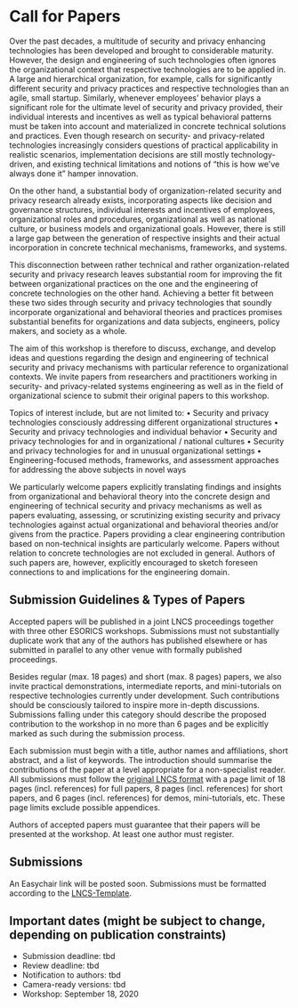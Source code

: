 
# Call for Papers

Over the past decades, a multitude of security and privacy enhancing technologies has been developed and brought to considerable maturity. However, the design and engineering of such technologies often ignores the organizational context that respective technologies are to be applied in. A large and hierarchical organization, for example, calls for significantly different security and privacy practices and respective technologies than an agile, small startup. Similarly, whenever employees’ behavior plays a significant role for the ultimate level of security and privacy provided, their individual interests and incentives as well as typical behavioral patterns must be taken into account and materialized in concrete technical solutions and practices. Even though research on security- and privacy-related technologies increasingly considers questions of practical applicability in realistic scenarios, implementation decisions are still mostly technology-driven, and existing technical limitations and notions of “this is how we've always done it” hamper innovation.

On the other hand, a substantial body of organization-related security and privacy research already exists, incorporating aspects like decision and governance structures, individual interests and incentives of employees, organizational roles and procedures, organizational as well as national culture, or business models and organizational goals. However, there is still a large gap between the generation of respective insights and their actual incorporation in concrete technical mechanisms, frameworks, and systems.

This disconnection between rather technical and rather organization-related security and privacy research leaves substantial room for improving the fit between organizational practices on the one and the engineering of concrete technologies on the other hand. Achieving a better fit between these two sides through security and privacy technologies that soundly incorporate organizational and behavioral theories and practices promises substantial benefits for organizations and data subjects, engineers, policy makers, and society as a whole.

The aim of this workshop is therefore to discuss, exchange, and develop ideas and questions regarding the design and engineering of technical security and privacy mechanisms with particular reference to organizational contexts. We invite papers from researchers and practitioners working in security- and privacy-related systems engineering as well as in the field of organizational science to submit their original papers to this workshop.

Topics of interest include, but are not limited to:
•	Security and privacy technologies consciously addressing different organizational structures
•	Security and privacy technologies and individual behavior
•	Security and privacy technologies for and in organizational / national cultures
•	Security and privacy technologies for and in unusual organizational settings
•	Engineering-focused methods, frameworks, and assessment approaches for addressing the above subjects in novel ways

We particularly welcome papers explicitly translating findings and insights from organizational and behavioral theory into the concrete design and engineering of technical security and privacy mechanisms as well as papers evaluating, assessing, or scrutinizing existing security and privacy technologies against actual organizational and behavioral theories and/or givens from the practice. Papers providing a clear engineering contribution based on non-technical insights are particularly welcome. Papers without relation to concrete technologies are not excluded in general. Authors of such papers are, however, explicitly encouraged to sketch foreseen connections to and implications for the engineering domain.

## Submission Guidelines & Types of Papers

Accepted papers will be published in a joint LNCS proceedings together with three other ESORICS workshops. Submissions must not substantially duplicate work that any of the authors has published elsewhere or has submitted in parallel to any other venue with formally published proceedings.

Besides regular (max. 18 pages) and short (max. 8 pages) papers, we also invite practical demonstrations, intermediate reports, and mini-tutorials on respective technologies currently under development. Such contributions should be consciously tailored to inspire more in-depth discussions. Submissions falling under this category should describe the proposed contribution to the workshop in no more than 6 pages and be explicitly marked as such during the submission process.

Each submission must begin with a title, author names and affiliations, short abstract, and a list of keywords. The introduction should summarise the contributions of the paper at a level appropriate for a non-specialist reader. All submissions must follow the [original LNCS format](http://www.springeronline.com/lncs) with a page limit of 18 pages (incl. references) for full papers, 8 pages (incl. references) for short papers, and 6 pages (incl. references) for demos, mini-tutorials, etc. These page limits exclude possible appendices.

Authors of accepted papers must guarantee that their papers will be presented at the workshop. At least one author must register.

## Submissions

An Easychair link will be posted soon. Submissions must be formatted according to the [LNCS-Template](http://www.springeronline.com/lncs).

## Important dates (might be subject to change, depending on publication constraints)

* Submission deadline: tbd
* Review deadline: tbd
* Notification to authors: tbd
* Camera-ready versions: tbd
* Workshop: September 18, 2020
